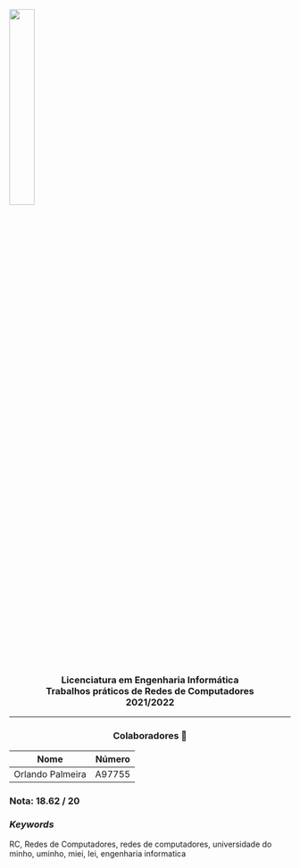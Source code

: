 <img src='https://i.postimg.cc/hjkbcqPN/EEUM-logo.png' width="30%"/>

<h3 align="center">Licenciatura em Engenharia Informática <br> Trabalhos práticos de Redes de Computadores <br> 2021/2022 </h3>

---
<h3 align="center"> Colaboradores &#129309 </h2>

<div align="center">

| Nome             | Número |
|------------------|--------|
| Orlando Palmeira | A97755 |

</div>

### Nota: 18.62 / 20

<h3><i>Keywords</i></h3>
RC, Redes de Computadores, redes de computadores, universidade do minho, uminho, miei, lei, engenharia informatica
